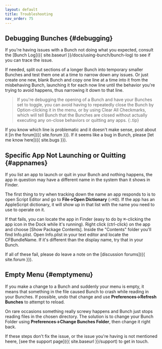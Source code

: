 ```yaml
---
layout: default
title: Troubleshooting
nav_order: 75
---
```

## Debugging Bunches {#debugging}

If you're having issues with a Bunch not doing what you expected, consult the [Bunch Log]({{ site.baseurl }}/docs/using-bunch/bunch-log) to see if you can trace the issue. 

If needed, split out sections of a longer Bunch into temporary smaller Bunches and test them one at a time to narrow down any issues. Or just create one new, blank Bunch and copy one line at a time into it from the misbehaving Bunch, launching it for each now line until the behavior you're trying to avoid happens, thus narrowing it down to that line.

> If you're debugging the opening of a Bunch and have your Bunches set to toggle, you can avoid having to repeatedly close the Bunch by Option-clicking it in the menu, or by using Clear All Checkmarks, which will tell Bunch that the Bunches are closed without actually executing any on-close behaviors or quitting any apps.
{:.tip}

If you know which line is problematic and it doesn't make sense, post about it [in the forum]({{ site.forum }}). If it seems like a bug in Bunch, please [let me know here]({{ site.bugs }}).

## Specific App Not Launching or Quitting {#appnames}

If you list an app to launch or quit in your Bunch and nothing happens, the app in question may have a different name in the system than it shows in Finder. 

The first thing to try when tracking down the name an app responds to is to open Script Editor and go to __File->Open Dictionary__ (<kbd>⇧⌘O</kbd>). If the app has an AppleScript dictionary, it will show up in that list with the name you need to use to operate on it.

If that fails, you can locate the app in Finder (easy to do by <kbd>⌘</kbd>-clicking the app icon in the Dock while it's running). Right click (ctrl-click) on the app and choose [Show Package Contents]. Inside the "Contents" folder you'll find Info.plist. Open Info.plist in your text editor and locate the CFBundleName. If it's different than the display name, try that in your Bunch.

If all of these fail, please do leave a note on the [discussion forums]({{ site.forum }}).

## Empty Menu {#emptymenu}

If you make a change to a Bunch and suddenly your menu is empty, it means that something in the file caused Bunch to crash while reading in your Bunches. If possible, undo that change and use __Preferences->Refresh Bunches__ to attempt to reload.

On rare occasions something really screwy happens and Bunch just stops reading files in the chosen directory. The solution is to change your Bunch Folder using __Preferences->Change Bunches Folder__, then change it right back.

If these steps don't fix the issue, or the issue you're having is not mentioned heere, [see the support page]({{ site.baseurl }}/support) to get in touch.
